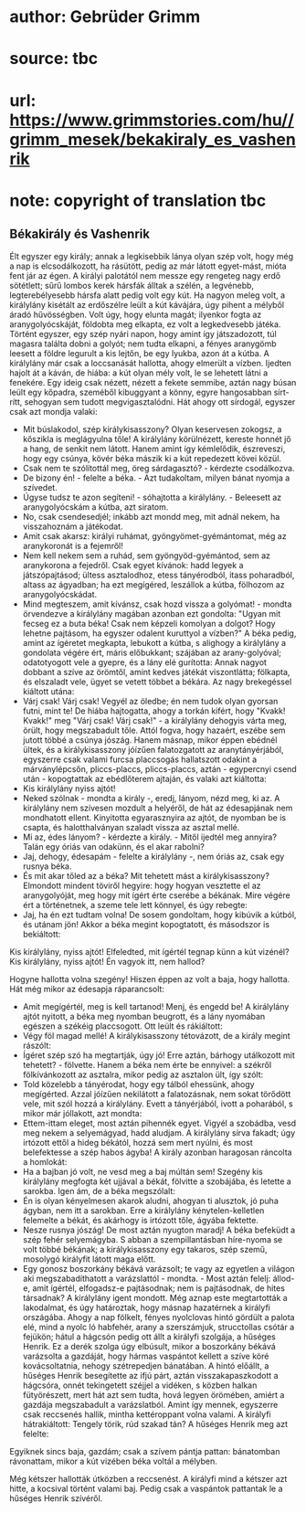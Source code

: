 # author: Gebrüder Grimm
# source: tbc
# url: https://www.grimmstories.com/hu//grimm_mesek/bekakiraly_es_vashenrik
# note: copyright of translation tbc

## Békakirály és Vashenrik 

Élt egyszer egy király; annak a legkisebbik lánya olyan szép volt, hogy
még a nap is elcsodálkozott, ha rásütött, pedig az már látott
egyet-mást, mióta fent jár az égen.
A királyi palotától nem messze egy rengeteg nagy erdő sötétlett; sűrű
lombos kerek hársfák álltak a szélén, a legvénebb, legterebélyesebb
hársfa alatt pedig volt egy kút. Ha nagyon meleg volt, a királylány
kisétált az erdőszélre leült a kút kávájára, úgy pihent a mélyből áradó
hűvösségben. Volt úgy, hogy elunta magát; ilyenkor fogta az
aranygolyócskáját, földobta meg elkapta, ez volt a legkedvesebb játéka.
Történt egyszer, egy szép nyári napon, hogy amint így játszadozott, túl
magasra találta dobni a golyót; nem tudta elkapni, a fényes aranygömb
leesett a földre legurult a kis lejtőn, be egy lyukba, azon át a kútba.
A királylány már csak a loccsanását hallotta, ahogy elmerült a vízben.
Ijedten hajolt át a káván, de hiába: a kút olyan mély volt, le se
lehetett látni a fenekére. Egy ideig csak nézett, nézett a fekete
semmibe, aztán nagy búsan leült egy kőpadra, szeméből kibuggyant a
könny, egyre hangosabban sírt-rítt, sehogyan sem tudott
megvigasztalódni.
Hát ahogy ott sírdogál, egyszer csak azt mondja valaki:
- Mit búslakodol, szép királykisasszony? Olyan keservesen zokogsz, a
kőszikla is meglágyulna tőle!
A királylány körülnézett, kereste honnét jő a hang, de senkit nem
látott. Hanem amint így kémlelődik, észreveszi, hogy egy csúnya, kövér
béka mászik ki a kút repedezett kövei közül.
- Csak nem te szólítottál meg, öreg sárdagasztó? - kérdezte
csodálkozva.
- De bizony én! - felelte a béka. - Azt tudakoltam, milyen bánat nyomja
a szívedet.
- Úgyse tudsz te azon segíteni! - sóhajtotta a királylány. - Beleesett
az aranygolyócskám a kútba, azt siratom.
- No, csak csendesedjél; inkább azt mondd meg, mit adnál nekem, ha
visszahoznám a játékodat.
- Amit csak akarsz: királyi ruhámat, gyöngyömet-gyémántomat, még az
aranykoronát is a fejemről!
- Nem kell nekem sem a ruhád, sem gyöngyöd-gyémántod, sem az aranykorona
a fejedről. Csak egyet kívánok: hadd legyek a játszópajtásod; ültess
asztalodhoz, etess tányérodból, itass poharadból, altass az ágyadban; ha
ezt megígéred, leszállok a kútba, fölhozom az aranygolyócskádat.
- Mind megteszem, amit kívánsz, csak hozd vissza a golyómat! - mondta
örvendezve a királylány magában azonban ezt gondolta: "Ugyan mit fecseg
ez a buta béka! Csak nem képzeli komolyan a dolgot? Hogy lehetne
pajtásom, ha egyszer odalent kuruttyol a vízben?"
A béka pedig, amint az ígéretet megkapta, lebukott a kútba, s alighogy a
királylány a gondolata végére ért, máris előbukkant; szájában az
arany-golyóval; odatotyogott vele a gyepre, és a lány elé gurította:
Annak nagyot dobbant a szíve az örömtől, amint kedves játékát
viszontlátta; fölkapta, és elszaladt vele, ügyet se vetett többet a
békára. Az nagy brekegéssel kiáltott utána:
- Várj csak! Várj csak! Vegyél az öledbe; én nem tudok olyan gyorsan
futni, mint te!
De hiába hajtogatta, ahogy a torkán kifért, hogy "Kvakk! Kvakk!" meg
"Várj csak! Várj csak!" - a királylány dehogyis várta meg, örült, hogy
megszabadult tőle. Attól fogva, hogy hazaért, eszébe sem jutott többé a
csúnya jószág. Hanem másnap, mikor éppen ebédnél ültek, és a
királykisasszony jóízűen falatozgatott az aranytányérjából, egyszerre
csak valami furcsa placcsogás hallatszott odakint a márványlépcsőn,
pliccs-placcs, pliccs-placcs, aztán - egypercnyi csend után -
kopogtattak az ebédlőterem ajtaján, és valaki azt kiáltotta:
- Kis királylány nyiss ajtót!
- Neked szólnak - mondta a király -, eredj, lányom, nézd meg, ki az.
A királylány nem szívesen mozdult a helyéről, de hát az édesapjának nem
mondhatott ellent. Kinyitotta egyarasznyira az ajtót, de nyomban be is
csapta, és halotthalványan szaladt vissza az asztal mellé.
- Mi az, édes lányom? - kérdezte a király. - Mitől ijedtél meg annyira?
Talán egy óriás van odakünn, és el akar rabolni?
- Jaj, dehogy, édesapám - felelte a királylány -, nem óriás az, csak egy
rusnya béka.
- És mit akar tőled az a béka?
Mit tehetett mást a királykisasszony? Elmondott mindent töviről hegyire:
hogy hogyan vesztette el az aranygolyóját, meg hogy mit ígért érte
cserébe a békának.
Mire végére ért a történetnek, a szeme tele lett könnyel, és úgy
rebegte:
- Jaj, ha én ezt tudtam volna! De sosem gondoltam, hogy kibúvik a
kútból, és utánam jön!
Akkor a béka megint kopogtatott, és másodszor is bekiáltott:

Kis királylány,
nyiss ajtót!
Elfeledted,
mit ígértél
tegnap künn a kút vizénél?
Kis királylány,
nyiss ajtót!
Én vagyok itt,
nem hallod?

Hogyne hallotta volna szegény! Hiszen éppen az volt a baja, hogy
hallotta. Hát még mikor az édesapja ráparancsolt:
- Amit megígértél, meg is kell tartanod! Menj, és engedd be!
A királylány ajtót nyitott, a béka meg nyomban beugrott, és a lány
nyomában egészen a székéig placcsogott. Ott leült és rákiáltott:
- Végy föl magad mellé!
A királykisasszony tétovázott, de a király megint rászólt:
- Ígéret szép szó ha megtartják, úgy jó!
Erre aztán, bárhogy utálkozott mit tehetett? - fölvette. Hanem a béka
nem érte be ennyivel: a székről fölkívánkozott az asztalra, mikor pedig
az asztalon ült, így szólt:
- Told közelebb a tányérodat, hogy egy tálból ehessünk, ahogy
megígérted.
Azzal jóízűen nekilátott a falatozásnak, nem sokat törődött vele, mit
szól hozzá a királylány. Evett a tányérjából, ivott a poharából, s mikor
már jóllakott, azt mondta:
- Ettem-ittam eleget, most aztán pihennék egyet. Vigyél a szobádba, vesd
meg nekem a selyemágyad, hadd aludjam.
A királylány sírva fakadt; úgy irtózott ettől a hideg békától, hozzá sem
mert nyúlni, és most belefektesse a szép habos ágyba! A király azonban
haragosan ráncolta a homlokát:
- Ha a bajban jó volt, ne vesd meg a baj múltán sem!
Szegény kis királylány megfogta két ujjával a békát, fölvitte a
szobájába, és letette a sarokba. Igen ám, de a béka megszólalt:
- Én is olyan kényelmesen akarok aludni, ahogyan ti alusztok, jó puha
ágyban, nem itt a sarokban.
Erre a királylány kénytelen-kelletlen felemelte a békát, és akárhogy is
irtózott tőle, ágyába fektette.
- Nesze rusnya jószág! De most aztán nyugton maradj!
A béka befeküdt a szép fehér selyemágyba. S abban a szempillantásban
híre-nyoma se volt többé békának; a királykisasszony egy takaros, szép
szemű, mosolygó királyfit látott maga előtt.
- Egy gonosz boszorkány békává varázsolt; te vagy az egyetlen a világon
aki megszabadíthatott a varázslattól - mondta. - Most aztán felelj:
állod-e, amit ígértél, elfogadsz-e pajtásodnak; nem is pajtásodnak, de
hites társadnak?
A királylány igent mondott. Még aznap este megtartották a lakodalmat, és
úgy határoztak, hogy másnap hazatérnek a királyfi országába.
Ahogy a nap fölkelt, fényes nyolclovas hintó gördült a palota elé, mind
a nyolc ló habfehér, arany a szerszámjuk, strucctollas csótár a fejükön;
hátul a hágcsón pedig ott állt a királyfi szolgája, a hűséges Henrik.
Ez a derék szolga úgy elbúsult, mikor a boszorkány békává varázsolta a
gazdáját, hogy hármas vaspántot kellett a szíve köré kovácsoltatnia,
nehogy szétrepedjen bánatában.
A hintó előállt, a hűséges Henrik besegítette az ifjú párt, aztán
visszakapaszkodott a hágcsóra, onnét tekingetett széjjel a vidéken, s
közben halkan fütyörészett, mert hát azt sem tudta, hová legyen
örömében, amiért a gazdája megszabadult a varázslatból.
Amint így mennek, egyszerre csak reccsenés hallik, mintha kettéroppant
volna valami. A királyfi hátrakiáltott:
Tengely törik, rúd szakad tán?
A hűséges Henrik meg azt felelte:

Egyiknek sincs baja, gazdám;
csak a szívem pántja pattan:
bánatomban rávonattam,
mikor a kút vizében
béka voltál a mélyben.

Még kétszer hallották útközben a reccsenést. A királyfi mind a kétszer
azt hitte, a kocsival történt valami baj.
Pedig csak a vaspántok pattantak le a hűséges Henrik szívéről.
